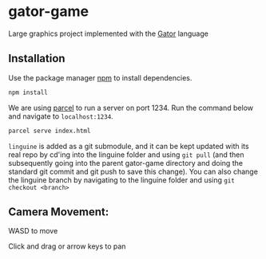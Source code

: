 # gator-game
Large graphics project implemented with the [Gator](https://github.com/cucapra/linguine) language

## Installation

Use the package manager [npm](https://www.npmjs.com/package/npm) to install dependencies.

```bash
npm install
```

We are using [parcel](https://parceljs.org/) to run a server on port 1234. Run the command below and navigate to `localhost:1234`.

```bash
parcel serve index.html
```

`linguine` is added as a git submodule, and it can be kept updated with its real repo by cd'ing into the linguine folder and using `git pull` (and then subsequently going into the parent gator-game directory and doing the standard git commit and git push to save this change). You can also change the linguine branch by navigating to the linguine folder and using `git checkout <branch>`

## Camera Movement:
WASD to move

Click and drag or arrow keys to pan